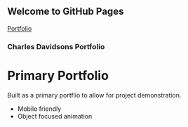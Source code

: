 ## Welcome to GitHub Pages

[Portfolio](charlesdavidson.net)


### Charles Davidsons Portfolio

# Primary Portfolio

Built as a primary portflio to allow for project demonstration. 

- Mobile friendly
- Object focused animation
